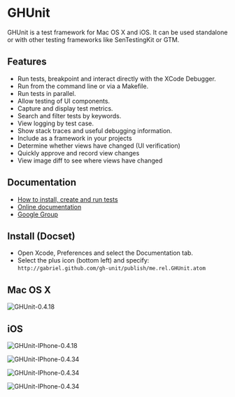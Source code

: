 # GHUnit

GHUnit is a test framework for Mac OS X and iOS.
It can be used standalone or with other testing frameworks like SenTestingKit or GTM.

## Features

- Run tests, breakpoint and interact directly with the XCode Debugger.
- Run from the command line or via a Makefile.
- Run tests in parallel.
- Allow testing of UI components.
- Capture and display test metrics.
- Search and filter tests by keywords. 
- View logging by test case.
- Show stack traces and useful debugging information.
- Include as a framework in your projects
- Determine whether views have changed (UI verification)
- Quickly approve and record view changes
- View image diff to see where views have changed

## Documentation

- [How to install, create and run tests](http://gabriel.github.com/gh-unit/docs/index.html)
- [Online documentation](http://gabriel.github.com/gh-unit/)
- [Google Group](http://groups.google.com/group/ghunit)

## Install (Docset)

- Open Xcode, Preferences and select the Documentation tab.
- Select the plus icon (bottom left) and specify: `http://gabriel.github.com/gh-unit/publish/me.rel.GHUnit.atom`


## Mac OS X

![GHUnit-0.4.18](http://rel.me.s3.amazonaws.com/images/GHUnit-0.4.18.png)

## iOS

![GHUnit-IPhone-0.4.18](http://rel.me.s3.amazonaws.com/images/GHUnit-IPhone-0.4.18.png)

![GHUnit-IPhone-0.4.34](https://johnboiles.s3.amazonaws.com/ghunittestview.png)

![GHUnit-IPhone-0.4.34](https://johnboiles.s3.amazonaws.com/ghunitnewimage.png)

![GHUnit-IPhone-0.4.34](https://johnboiles.s3.amazonaws.com/ghunitdiff.png)

